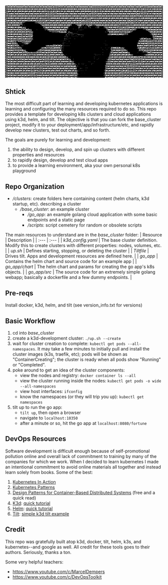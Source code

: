 ![image](wrench.png)


## Shtick

The most difficult part of learning and developing kubernetes applications is learning and 
configuring the many resources required to do so.
This repo provides a template for developing k8s clusters and cloud applications using k3d, helm, and tilt.
The objective is that you can fork the base_cluster project, modify it to your deployment/app/infrastructure/etc,
and rapidly develop new clusters, test out charts, and so forth.

The goals are purely for learning and development:
1) the ability to design, develop, and spin up clusters with different properties and resources
2) to rapidly design, develop and test cloud apps
3) to provide a learning environment, aka your own personal k8s playground

## Repo Organization
* */clusters*: create folders here containing content (helm charts, k3d startup, etc). describing a cluster
    * */base_cluster*: an example cluster
        * */go_app*: an example golang cloud application with some basic endpoints and a static page
        * */scripts*: script cemetery for random or obsolete scripts

The main resources to understand are in the *base_cluster* folder:
| Resource | Description |
| :--- | :--- |
| *k3d_config.yaml* | The base cluster definition. Modify this to create clusters with different properties: nodes, volumes, etc. |
| *up.sh* | Defines starting, stopping, or deleting the cluster |
| *Tiltfile* | Drives tilt. Apps and development resources are defined here. |
| *go_app* |  Contains the helm chart and source code for an example app   |
| *go_app/chart* |  The helm chart and params for creating the go app's k8s objects. |
| *go_app/src* |  The source code for an extremely simple golang webapp; basically a dockerfile and a few dummy endpoints. |

## Pre-reqs
Install docker, k3d, helm, and tilt (see version_info.txt for versions)

## Basic Workflow
1) cd into *base_cluster*
2) create a k3d-development cluster: `./up.sh --create`
3) wait for cluster creation to complete: `kubectl get pods --all-namespaces`. It may take a few minutes to initially pull and install the cluster images (k3s, traefik, etc); pods will be shown as "ContainerCreating"; the cluster is ready when all pods show "Running" or "Completed".
4) poke around to get an idea of the cluster components:
    * view the nodes and registry: `docker container ls --all`
    * view the cluster running inside the nodes: `kubectl get pods -o wide --all-namespaces`
    * view host interfaces: `ifconfig`
    * know the namespaces (or they will trip you up): `kubectl get namespaces`
5) tilt up to run the go app:
    * `tilt up`, then open a browser
    * navigate to `localhost:10350`
    * after a minute or so, hit the go app at `localhost:8080/fortune`

## DevOps Resources
Software development is difficult enough because of self-promotional pollution online and overall lack of commitment to training by many of the companies for which we work. When I decided to learn kubernetes I made an intentional commitment to avoid online materials all together and instead learn solely from books. Some of the best:
1) [Kubernetes In Action](https://www.amazon.com/Kubernetes-Action-Marko-Luksa/dp/1617293725/)
2) [Kubernetes Patterns](https://www.amazon.com/Kubernetes-Patterns-Designing-Cloud-Native-Applications/dp/1492050288/)
3) [Design Patterns for Container-Based Distributed Systems](https://www.usenix.org/conference/hotcloud16/workshop-program/presentation/burns) (free and a quick read)
4) [K3d](https://k3d.io/v5.1.0/): [quick tutorial](https://www.youtube.com/watch?v=mCesuGk-Fks)
5) [Helm](https://helm.sh/docs/intro/quickstart/): [quick tutorial](https://www.youtube.com/watch?v=5_J7RWLLVeQ)
6) [Tilt](https://tilt.dev/): [simple k3d tilt example](https://github.com/iwilltry42/k3d-demo/blob/main/Tiltfile)

## Credit
This repo was gratefully built atop k3d, docker, tilt, helm, k3s, and kubernetes--and google as well. All credit for these tools goes to their authors. Seriously, thanks a ton.

Some very helpful teachers:
* https://www.youtube.com/c/MarcelDempers
* https://www.youtube.com/c/DevOpsToolkit